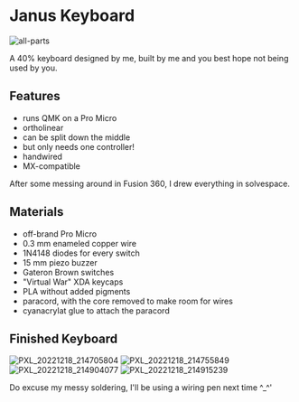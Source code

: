 # Janus Keyboard

![all-parts](https://user-images.githubusercontent.com/968721/208320703-229a5219-7e3a-4f14-ae44-1c38aacff423.png)

A 40% keyboard designed by me, built by me and you best hope not being used by you.

## Features

- runs QMK on a Pro Micro
- ortholinear
- can be split down the middle
- but only needs one controller!
- handwired
- MX-compatible

After some messing around in Fusion 360, I drew everything in solvespace.

## Materials

- off-brand Pro Micro
- 0.3 mm enameled copper wire
- 1N4148 diodes for every switch
- 15 mm piezo buzzer
- Gateron Brown switches
- "Virtual War" XDA keycaps
- PLA without added pigments
- paracord, with the core removed to make room for wires
- cyanacrylat glue to attach the paracord

## Finished Keyboard

![PXL_20221218_214705804](https://user-images.githubusercontent.com/968721/208320694-0b0f4ebc-2ae5-4a85-885a-f9c616020030.jpg)
![PXL_20221218_214755849](https://user-images.githubusercontent.com/968721/208320696-9e53de8f-9130-427b-8b4b-d409f006aa62.jpg)
![PXL_20221218_214904077](https://user-images.githubusercontent.com/968721/208320699-1c966050-52dd-4256-b6ad-8dd8c0a751db.jpg)
![PXL_20221218_214915239](https://user-images.githubusercontent.com/968721/208320701-3fa39ac6-0333-4ac9-a7b7-541936aa3f20.jpg)

Do excuse my messy soldering, I'll be using a wiring pen next time ^_^'
